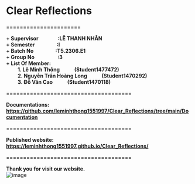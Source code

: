 # Clear Reflections
======================  

**+ Supervisor&nbsp;&nbsp;&nbsp;&nbsp;&nbsp;&nbsp;&nbsp;&nbsp;&nbsp;&nbsp;&nbsp;&nbsp;&nbsp;&nbsp;&nbsp;&nbsp;:LÊ THANH NHÂN**  
**+ Semester&nbsp;&nbsp;&nbsp;&nbsp;&nbsp;&nbsp;&nbsp;&nbsp;&nbsp;&nbsp;&nbsp;&nbsp;&nbsp;&nbsp;&nbsp;&nbsp;&nbsp;&nbsp;:I**  
**+ Batch No&nbsp;&nbsp;&nbsp;&nbsp;&nbsp;&nbsp;&nbsp;&nbsp;&nbsp;&nbsp;&nbsp;&nbsp;&nbsp;&nbsp;&nbsp;&nbsp;&nbsp;&nbsp;:T5.2306.E1**  
**+ Group No&nbsp;&nbsp;&nbsp;&nbsp;&nbsp;&nbsp;&nbsp;&nbsp;&nbsp;&nbsp;&nbsp;&nbsp;&nbsp;&nbsp;&nbsp;&nbsp;&nbsp;&nbsp;&nbsp;:3**  
**+ List Of Member:**  
&nbsp;&nbsp;&nbsp;&nbsp;&nbsp;&nbsp;&nbsp;&nbsp;**1. Lê Minh Thông&nbsp;&nbsp;&nbsp;&nbsp;&nbsp;&nbsp;&nbsp;&nbsp;&nbsp;&nbsp;&nbsp;&nbsp;(Student1477472)**  
&nbsp;&nbsp;&nbsp;&nbsp;&nbsp;&nbsp;&nbsp;&nbsp;**2. Nguyễn Trần Hoàng Long&nbsp;&nbsp;&nbsp;&nbsp;&nbsp;&nbsp;&nbsp;&nbsp;&nbsp;&nbsp;&nbsp;&nbsp;(Student1470292)**  
&nbsp;&nbsp;&nbsp;&nbsp;&nbsp;&nbsp;&nbsp;&nbsp;**3. Đỗ Văn Cao&nbsp;&nbsp;&nbsp;&nbsp;&nbsp;&nbsp;&nbsp;&nbsp;&nbsp;&nbsp;&nbsp;&nbsp;(Student1470118)**  

=====================================

**Documentations: <https://github.com/leminhthong1551997/Clear_Reflections/tree/main/Documentation>**  

=====================================

**Published website: <https://leminhthong1551997.github.io/Clear_Reflections/>**  

=====================================

**Thank you for visit our website.**  
![image](https://github.com/leminhthong1551997/Clear_Reflections/assets/116416757/046e82ae-f55d-4815-9004-4cf0d06378bf)
